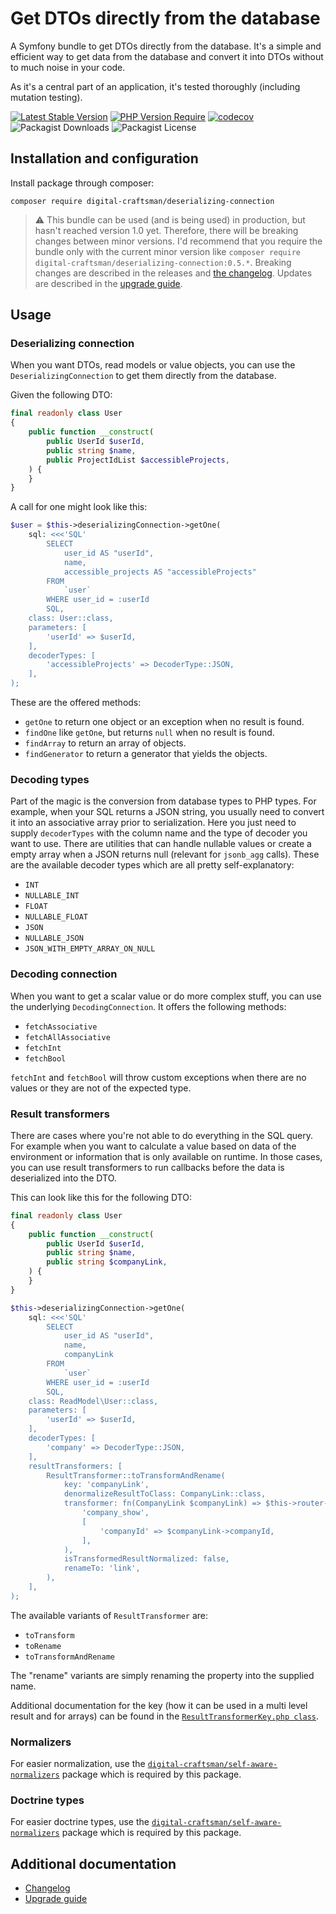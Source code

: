 # Get DTOs directly from the database

A Symfony bundle to get DTOs directly from the database. It's a simple and efficient way to get data from the database and convert it into DTOs without to much noise in your code.  

As it's a central part of an application, it's tested thoroughly (including mutation testing).

[![Latest Stable Version](https://img.shields.io/badge/stable-0.5.0-blue)](https://packagist.org/packages/digital-craftsman/deserializing-connection)
[![PHP Version Require](https://img.shields.io/badge/php-8.3|8.4-5b5d95)](https://packagist.org/packages/digital-craftsman/deserializing-connection)
[![codecov](https://codecov.io/gh/digital-craftsman-de/deserializing-connection/branch/main/graph/badge.svg?token=BL0JKZYLBG)](https://codecov.io/gh/digital-craftsman-de/deserializing-connection)
![Packagist Downloads](https://img.shields.io/packagist/dt/digital-craftsman/deserializing-connection)
![Packagist License](https://img.shields.io/packagist/l/digital-craftsman/deserializing-connection)

## Installation and configuration

Install package through composer:

```shell
composer require digital-craftsman/deserializing-connection
```

> ⚠️ This bundle can be used (and is being used) in production, but hasn't reached version 1.0 yet. Therefore, there will be breaking changes between minor versions. I'd recommend that you require the bundle only with the current minor version like `composer require digital-craftsman/deserializing-connection:0.5.*`. Breaking changes are described in the releases and [the changelog](./CHANGELOG.md). Updates are described in the [upgrade guide](./UPGRADE.md).

## Usage

### Deserializing connection

When you want DTOs, read models or value objects, you can use the `DeserializingConnection` to get them directly from the database. 

Given the following DTO:

```php
final readonly class User
{
    public function __construct(
        public UserId $userId,
        public string $name,
        public ProjectIdList $accessibleProjects,
    ) {
    }
}
```

A call for one might look like this:

```php
$user = $this->deserializingConnection->getOne(
    sql: <<<'SQL'
        SELECT
            user_id AS "userId",
            name,
            accessible_projects AS "accessibleProjects"
        FROM
            `user`
        WHERE user_id = :userId
        SQL,
    class: User::class,
    parameters: [
        'userId' => $userId,
    ],
    decoderTypes: [
        'accessibleProjects' => DecoderType::JSON,
    ],
);
```

These are the offered methods:

- `getOne` to return one object or an exception when no result is found.
- `findOne` like `getOne`, but returns `null` when no result is found.
- `findArray` to return an array of objects.
- `findGenerator` to return a generator that yields the objects.

### Decoding types

Part of the magic is the conversion from database types to PHP types. For example, when your SQL returns a JSON string, you usually need to convert it into an associative array prior to serialization. Here you just need to supply `decoderTypes` with the column name and the type of decoder you want to use. There are utilities that can handle nullable values or create a empty array when a JSON returns null (relevant for `jsonb_agg` calls). These are the available decoder types which are all pretty self-explanatory:

- `INT`
- `NULLABLE_INT`
- `FLOAT`
- `NULLABLE_FLOAT`
- `JSON`
- `NULLABLE_JSON`
- `JSON_WITH_EMPTY_ARRAY_ON_NULL`

### Decoding connection

When you want to get a scalar value or do more complex stuff, you can use the underlying `DecodingConnection`. It offers the following methods:

- `fetchAssociative`
- `fetchAllAssociative`
- `fetchInt`
- `fetchBool`

`fetchInt` and `fetchBool` will throw custom exceptions when there are no values or they are not of the expected type.

### Result transformers

There are cases where you're not able to do everything in the SQL query. For example when you want to calculate a value based on data of the environment or information that is only available on runtime. In those cases, you can use result transformers to run callbacks before the data is deserialized into the DTO.

This can look like this for the following DTO:

```php
final readonly class User
{
    public function __construct(
        public UserId $userId,
        public string $name,
        public string $companyLink,
    ) {
    }
}
```

```php
$this->deserializingConnection->getOne(
    sql: <<<'SQL'
        SELECT
            user_id AS "userId",
            name,
            companyLink
        FROM
            `user`
        WHERE user_id = :userId
        SQL,
    class: ReadModel\User::class,
    parameters: [
        'userId' => $userId,
    ],
    decoderTypes: [
        'company' => DecoderType::JSON,
    ],
    resultTransformers: [
        ResultTransformer::toTransformAndRename(
            key: 'companyLink',
            denormalizeResultToClass: CompanyLink::class,
            transformer: fn(CompanyLink $companyLink) => $this->router->generate(
                'company_show',
                [
                    'companyId' => $companyLink->companyId,
                ],
            ),
            isTransformedResultNormalized: false,
            renameTo: 'link',
        ),
    ],
);
```

The available variants of `ResultTransformer` are:

- `toTransform`
- `toRename`
- `toTransformAndRename`

The "rename" variants are simply renaming the property into the supplied name.

Additional documentation for the key (how it can be used in a multi level result and for arrays) can be found in the [`ResultTransformerKey.php class`](./src/Serializer/DTO/ResultTransformerKey.php). 

### Normalizers

For easier normalization, use the [`digital-craftsman/self-aware-normalizers`](https://github.com/digital-craftsman-de/self-aware-normalizers) package which is required by this package.

### Doctrine types

For easier doctrine types, use the [`digital-craftsman/self-aware-normalizers`](https://github.com/digital-craftsman-de/self-aware-normalizers) package which is required by this package.

## Additional documentation

- [Changelog](./CHANGELOG.md)
- [Upgrade guide](./UPGRADE.md)
